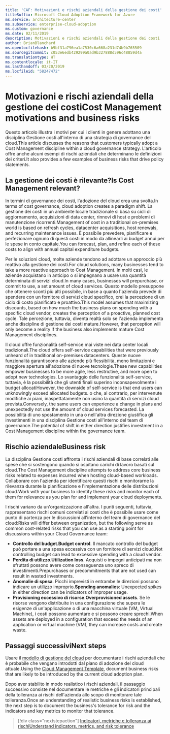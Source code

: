 ```yaml
---
title: 'CAF: Motivazioni e rischi aziendali della gestione dei costi'
titleSuffix: Microsoft Cloud Adoption Framework for Azure
ms.service: architecture-center
ms.subservice: enterprise-cloud-adoption
ms.custom: governance
ms.date: 02/11/2019
description: Motivazioni e rischi aziendali della gestione dei costi
author: BrianBlanchard
ms.openlocfilehash: b9bf31a796ea1a7530c6a668a231d74b9b765509
ms.sourcegitcommit: c053e6edb429299a0ad9b327888d596c48859d4a
ms.translationtype: HT
ms.contentlocale: it-IT
ms.lasthandoff: 03/20/2019
ms.locfileid: "58247472"
---
```

# <a name="cost-management-motivations-and-business-risks"></a><span data-ttu-id="717f1-103">Motivazioni e rischi aziendali della gestione dei costi</span><span class="sxs-lookup"><span data-stu-id="717f1-103">Cost Management motivations and business risks</span></span>

<span data-ttu-id="717f1-104">Questo articolo illustra i motivi per cui i clienti in genere adottano una disciplina Gestione costi all'interno di una strategia di governance del cloud.</span><span class="sxs-lookup"><span data-stu-id="717f1-104">This article discusses the reasons that customers typically adopt a Cost Management discipline within a cloud governance strategy.</span></span> <span data-ttu-id="717f1-105">L'articolo offre anche alcuni esempi di rischi aziendali che determinano le definizioni dei criteri.</span><span class="sxs-lookup"><span data-stu-id="717f1-105">It also provides a few examples of business risks that drive policy statements.</span></span>

<!-- markdownlint-disable MD026 -->

## <a name="is-cost-management-relevant"></a><span data-ttu-id="717f1-106">La gestione dei costi è rilevante?</span><span class="sxs-lookup"><span data-stu-id="717f1-106">Is Cost Management relevant?</span></span>

<span data-ttu-id="717f1-107">In termini di governance dei costi, l'adozione del cloud crea una svolta.</span><span class="sxs-lookup"><span data-stu-id="717f1-107">In terms of cost governance, cloud adoption creates a paradigm shift.</span></span> <span data-ttu-id="717f1-108">La gestione dei costi in un ambiente locale tradizionale si basa su cicli di aggiornamento, acquisizioni di data center, rinnovi di host e problemi di manutenzione ricorrenti.</span><span class="sxs-lookup"><span data-stu-id="717f1-108">Management of cost in a traditional on-premises world is based on refresh cycles, datacenter acquisitions, host renewals, and recurring maintenance issues.</span></span> <span data-ttu-id="717f1-109">È possibile prevedere, pianificare e perfezionare ognuno di questi costi in modo da allinearli ai budget annui per le spese in conto capitale.</span><span class="sxs-lookup"><span data-stu-id="717f1-109">You can forecast, plan, and refine each of these costs to align with annual capital expenditure budgets.</span></span>

<span data-ttu-id="717f1-110">Per le soluzioni cloud, molte aziende tendono ad adottare un approccio più reattivo alla gestione dei costi.</span><span class="sxs-lookup"><span data-stu-id="717f1-110">For cloud solutions, many businesses tend to take a more reactive approach to Cost Management.</span></span> <span data-ttu-id="717f1-111">In molti casi, le aziende acquistano in anticipo o si impegnano a usare una quantità determinata di servizi cloud.</span><span class="sxs-lookup"><span data-stu-id="717f1-111">In many cases, businesses will prepurchase, or commit to use, a set amount of cloud services.</span></span> <span data-ttu-id="717f1-112">Questo modello presuppone che ottenere sconti più alti possibile, in base a quanto l'azienda prevede di spendere con un fornitore di servizi cloud specifico, crei la percezione di un ciclo di costo pianificato e proattivo.</span><span class="sxs-lookup"><span data-stu-id="717f1-112">This model assumes that maximizing discounts, based on how much the business plans on spending with a specific cloud vendor, creates the perception of a proactive, planned cost cycle.</span></span> <span data-ttu-id="717f1-113">Tale percezione, tuttavia, diventa realtà solo se l'azienda implementa anche discipline di gestione dei costi mature.</span><span class="sxs-lookup"><span data-stu-id="717f1-113">However, that perception will only become a reality if the business also implements mature Cost Management disciplines.</span></span>

<span data-ttu-id="717f1-114">Il cloud offre funzionalità self-service mai viste nei data center locali tradizionali.</span><span class="sxs-lookup"><span data-stu-id="717f1-114">The cloud offers self-service capabilities that were previously unheard of in traditional on-premises datacenters.</span></span> <span data-ttu-id="717f1-115">Queste nuove funzionalità garantiscono alle aziende più flessibilità, meno limitazioni e maggiore apertura all'adozione di nuove tecnologie.</span><span class="sxs-lookup"><span data-stu-id="717f1-115">These new capabilities empower businesses to be more agile, less restrictive, and more open to adopt new technologies.</span></span> <span data-ttu-id="717f1-116">Lo svantaggio delle funzionalità self-service, tuttavia, è la possibilità che gli utenti finali superino inconsapevolmente i budget allocati</span><span class="sxs-lookup"><span data-stu-id="717f1-116">However, the downside of self-service is that end users can unknowingly exceed allocated budgets.</span></span> <span data-ttu-id="717f1-117">o che, al contrario, per intervenute modifiche ai piani, inaspettatamente non usino la quantità di servizi cloud prevista.</span><span class="sxs-lookup"><span data-stu-id="717f1-117">Conversely, the same users can experience a change in plans and unexpectedly not use the amount of cloud services forecasted.</span></span> <span data-ttu-id="717f1-118">La possibilità di uno spostamento in una o nell'altra direzione giustifica gli investimenti in una disciplina Gestione costi all'interno del team di governance.</span><span class="sxs-lookup"><span data-stu-id="717f1-118">The potential of shift in either direction justifies investment in a Cost Management discipline within the governance team.</span></span>

## <a name="business-risk"></a><span data-ttu-id="717f1-119">Rischio aziendale</span><span class="sxs-lookup"><span data-stu-id="717f1-119">Business risk</span></span>

<span data-ttu-id="717f1-120">La disciplina Gestione costi affronta i rischi aziendali di base correlati alle spese che si sostengono quando si ospitano carichi di lavoro basati sul cloud.</span><span class="sxs-lookup"><span data-stu-id="717f1-120">The Cost Management discipline attempts to address core business risks related to expenses incurred when hosting cloud-based workloads.</span></span> <span data-ttu-id="717f1-121">Collaborare con l'azienda per identificare questi rischi e monitorarne la rilevanza durante la pianificazione e l'implementazione delle distribuzioni cloud.</span><span class="sxs-lookup"><span data-stu-id="717f1-121">Work with your business to identify these risks and monitor each of them for relevance as you plan for and implement your cloud deployments.</span></span>

<span data-ttu-id="717f1-122">I rischi variano da un'organizzazione all'altra. I punti seguenti, tuttavia, rappresentano rischi comuni correlati ai costi che è possibile usare come punto di partenza per le discussioni all'interno del team di governance del cloud:</span><span class="sxs-lookup"><span data-stu-id="717f1-122">Risks will differ between organization, but the following serve as common cost-related risks that you can use as a starting point for discussions within your Cloud Governance team:</span></span>

- <span data-ttu-id="717f1-123">**Controllo del budget**.</span><span class="sxs-lookup"><span data-stu-id="717f1-123">**Budget control**.</span></span> <span data-ttu-id="717f1-124">Il mancato controllo del budget può portare a una spesa eccessiva con un fornitore di servizi cloud.</span><span class="sxs-lookup"><span data-stu-id="717f1-124">Not controlling budget can lead to excessive spending with a cloud vendor.</span></span>
- <span data-ttu-id="717f1-125">**Perdita di utilizzo**.</span><span class="sxs-lookup"><span data-stu-id="717f1-125">**Utilization loss**.</span></span> <span data-ttu-id="717f1-126">Acquisti o impegni anticipati ma non sfruttati possono avere come conseguenza uno spreco di investimenti.</span><span class="sxs-lookup"><span data-stu-id="717f1-126">Prepurchases or precommitments that are not used can result in wasted investments.</span></span>
- <span data-ttu-id="717f1-127">**Anomalie di spesa**. Picchi imprevisti in entrambe le direzioni possono indicare un utilizzo improprio.</span><span class="sxs-lookup"><span data-stu-id="717f1-127">**Spending anomalies**: Unexpected spikes in either direction can be indicators of improper usage.</span></span>
- <span data-ttu-id="717f1-128">**Provisioning eccessivo di risorse**.</span><span class="sxs-lookup"><span data-stu-id="717f1-128">**Overprovisioned assets**.</span></span> <span data-ttu-id="717f1-129">Se le risorse vengono distribuite in una configurazione che supera le esigenze di un'applicazione o di una macchina virtuale (VM, Virtual Machine), i costi possono aumentare e si possono creare sprechi.</span><span class="sxs-lookup"><span data-stu-id="717f1-129">When assets are deployed in a configuration that exceed the needs of an application or virtual machine (VM), they can increase costs and create waste.</span></span>

## <a name="next-steps"></a><span data-ttu-id="717f1-130">Passaggi successivi</span><span class="sxs-lookup"><span data-stu-id="717f1-130">Next steps</span></span>

<span data-ttu-id="717f1-131">Usare il [modello di gestione del cloud](./template.md) per documentare i rischi aziendali che è probabile che vengano introdotti dal piano di adozione del cloud attuale.</span><span class="sxs-lookup"><span data-stu-id="717f1-131">Using the [Cloud Management Template](./template.md), document business risks that are likely to be introduced by the current cloud adoption plan.</span></span>

<span data-ttu-id="717f1-132">Dopo aver stabilito in modo realistico i rischi aziendali, il passaggio successivo consiste nel documentare le metriche e gli indicatori principali della tolleranza ai rischi dell'azienda allo scopo di monitorare tale tolleranza.</span><span class="sxs-lookup"><span data-stu-id="717f1-132">Once an understanding of realistic business risks is established, the next step is to document the business's tolerance for risk and the indicators and key metrics to monitor that tolerance.</span></span>

> [!div class="nextstepaction"]
> [<span data-ttu-id="717f1-133">Indicatori, metriche e tolleranza ai rischi</span><span class="sxs-lookup"><span data-stu-id="717f1-133">Understand indicators, metrics, and risk tolerance</span></span>](./metrics-tolerance.md)
